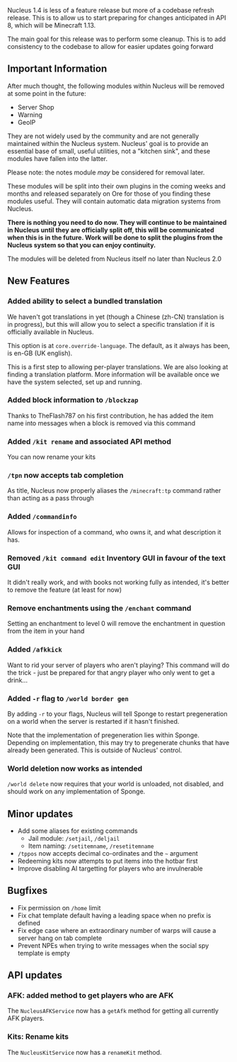 Nucleus 1.4 is less of a feature release but more of a codebase refresh release. This is to allow us to start preparing for changes anticipated in 
API 8, which will be Minecraft 1.13.

The main goal for this release was to perform some cleanup. This is to add consistency to the codebase to allow for easier updates going forward

## Important Information

After much thought, the following modules within Nucleus will be removed at some point in the future:

* Server Shop
* Warning
* GeoIP

They are not widely used by the community and are not generally maintained within the Nucleus system. Nucleus' goal is to provide an essential 
base of small, useful utilities, not a "kitchen sink", and these modules have fallen into the latter.

Please note: the notes module _may_ be considered for removal later.

These modules will be split into their own plugins in the coming weeks and months and released separately on Ore for those of you 
finding these modules useful. They will contain automatic data migration systems from Nucleus.

**There is nothing you need to do now. They will continue to be maintained in Nucleus until they are officially split off, this will be 
communicated when this is in the future. Work will be done to split the plugins from the Nucleus system so that you can enjoy continuity.** 

The modules will be deleted from Nucleus itself no later than Nucleus 2.0

## New Features

### Added ability to select a bundled translation

We haven't got translations in yet (though a Chinese (zh-CN) translation is in progress), but this will allow you to select a specific translation 
if it is officially available in Nucleus.

This option is at `core.override-language`. The default, as it always has been, is en-GB (UK english).

This is a first step to allowing per-player translations. We are also looking at finding a translation platform. More information will be available
 once we have the system selected, set up and running.

### Added block information to `/blockzap`

Thanks to TheFlash787 on his first contribution, he has added the item name into messages when a block is removed via this command

### Added `/kit rename` and associated API method

You can now rename your kits

### `/tpn` now accepts tab completion

As title, Nucleus now properly aliases the `/minecraft:tp` command rather than acting as a pass through

### Added `/commandinfo`

Allows for inspection of a command, who owns it, and what description it has.

### Removed `/kit command edit` Inventory GUI in favour of the text GUI

It didn't really work, and with books not working fully as intended, it's better to remove the feature (at least for now)

### Remove enchantments using the `/enchant` command

Setting an enchantment to level 0 will remove the enchantment in question from the item in your hand 

### Added `/afkkick`

Want to rid your server of players who aren't playing? This command will do the trick - just be prepared for that angry player who only went to get
a drink...

### Added `-r` flag to `/world border gen`

By adding `-r` to your flags, Nucleus will tell Sponge to restart pregeneration on a world when the server is restarted if it hasn't finished.

Note that the implementation of pregeneration lies within Sponge. Depending on implementation, this may try to pregenerate chunks that have already
 been generated. This is outside of Nucleus' control.

### World deletion now works as intended

`/world delete` now requires that your world is unloaded, not disabled, and should work on any implementation of Sponge.

## Minor updates

* Add some aliases for existing commands
  * Jail module: `/setjail`, `/deljail`
  * Item naming: `/setitemname`, `/resetitemname`
* `/tppos` now accepts decimal co-ordinates and the `~` argument
* Redeeming kits now attempts to put items into the hotbar first
* Improve disabling AI targetting for players who are invulnerable

## Bugfixes

* Fix permission on `/home` limit
* Fix chat template default having a leading space when no prefix is defined
* Fix edge case where an extraordinary number of warps will cause a server hang on tab complete
* Prevent NPEs when trying to write messages when the social spy template is empty

## API updates

### AFK: added method to get players who are AFK

The `NucleusAFKService` now has a `getAfk` method for getting all currently AFK players.

### Kits: Rename kits

The `NucleusKitService` now has a `renameKit` method.